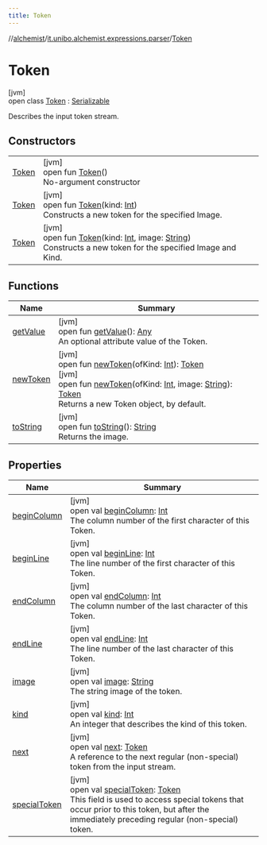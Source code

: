 ```yaml
---
title: Token
---
```

//[alchemist](../../../index.html)/[it.unibo.alchemist.expressions.parser](../index.html)/[Token](index.html)



# Token



[jvm]\
open class [Token](index.html) : [Serializable](https://docs.oracle.com/javase/8/docs/api/java/io/Serializable.html)

Describes the input token stream.



## Constructors


| | |
|---|---|
| [Token](-token.html) | [jvm]<br>open fun [Token](-token.html)()<br>No-argument constructor |
| [Token](-token.html) | [jvm]<br>open fun [Token](-token.html)(kind: [Int](https://kotlinlang.org/api/latest/jvm/stdlib/kotlin/-int/index.html))<br>Constructs a new token for the specified Image. |
| [Token](-token.html) | [jvm]<br>open fun [Token](-token.html)(kind: [Int](https://kotlinlang.org/api/latest/jvm/stdlib/kotlin/-int/index.html), image: [String](https://docs.oracle.com/javase/8/docs/api/java/lang/String.html))<br>Constructs a new token for the specified Image and Kind. |


## Functions


| Name | Summary |
|---|---|
| [getValue](get-value.html) | [jvm]<br>open fun [getValue](get-value.html)(): [Any](https://kotlinlang.org/api/latest/jvm/stdlib/kotlin/-any/index.html)<br>An optional attribute value of the Token. |
| [newToken](new-token.html) | [jvm]<br>open fun [newToken](new-token.html)(ofKind: [Int](https://kotlinlang.org/api/latest/jvm/stdlib/kotlin/-int/index.html)): [Token](index.html)<br>[jvm]<br>open fun [newToken](new-token.html)(ofKind: [Int](https://kotlinlang.org/api/latest/jvm/stdlib/kotlin/-int/index.html), image: [String](https://docs.oracle.com/javase/8/docs/api/java/lang/String.html)): [Token](index.html)<br>Returns a new Token object, by default. |
| [toString](to-string.html) | [jvm]<br>open fun [toString](to-string.html)(): [String](https://docs.oracle.com/javase/8/docs/api/java/lang/String.html)<br>Returns the image. |


## Properties


| Name | Summary |
|---|---|
| [beginColumn](begin-column.html) | [jvm]<br>open val [beginColumn](begin-column.html): [Int](https://kotlinlang.org/api/latest/jvm/stdlib/kotlin/-int/index.html)<br>The column number of the first character of this Token. |
| [beginLine](begin-line.html) | [jvm]<br>open val [beginLine](begin-line.html): [Int](https://kotlinlang.org/api/latest/jvm/stdlib/kotlin/-int/index.html)<br>The line number of the first character of this Token. |
| [endColumn](end-column.html) | [jvm]<br>open val [endColumn](end-column.html): [Int](https://kotlinlang.org/api/latest/jvm/stdlib/kotlin/-int/index.html)<br>The column number of the last character of this Token. |
| [endLine](end-line.html) | [jvm]<br>open val [endLine](end-line.html): [Int](https://kotlinlang.org/api/latest/jvm/stdlib/kotlin/-int/index.html)<br>The line number of the last character of this Token. |
| [image](image.html) | [jvm]<br>open val [image](image.html): [String](https://docs.oracle.com/javase/8/docs/api/java/lang/String.html)<br>The string image of the token. |
| [kind](kind.html) | [jvm]<br>open val [kind](kind.html): [Int](https://kotlinlang.org/api/latest/jvm/stdlib/kotlin/-int/index.html)<br>An integer that describes the kind of this token. |
| [next](next.html) | [jvm]<br>open val [next](next.html): [Token](index.html)<br>A reference to the next regular (non-special) token from the input stream. |
| [specialToken](special-token.html) | [jvm]<br>open val [specialToken](special-token.html): [Token](index.html)<br>This field is used to access special tokens that occur prior to this token, but after the immediately preceding regular (non-special) token. |

